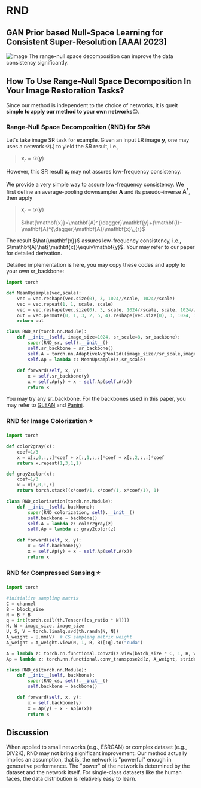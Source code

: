 # RND
## GAN Prior based Null-Space Learning for Consistent Super-Resolution [AAAI 2023] 

![image](https://user-images.githubusercontent.com/95485229/203699143-7d73ab43-7e40-4cdb-9cd1-d4293181f223.png)
The range-null space decomposition can improve the data consistency significantly. 

## How To Use Range-Null Space Decomposition In Your Image Restoration Tasks?
Since our method is independent to the choice of networks, it is queit **simple to apply our method to your own networks**😊. 

### Range-Null Space Decomposition (RND) for SR🔥
Let's take image SR task for example. Given an input LR image $\mathbf{y}$, one may uses a network $\mathcal{D}(\cdot)$ to yield the SR result, i.e.,

> $\mathbf{x}_{r}=\mathcal{D}(\mathbf{y})$

However, this SR result $\mathbf{x}_{r}$ may not assures low-frequency consistency.

We provide a very simple way to assure low-frequency consistency. We first define an average-pooling downsampler $\mathbf{A}$ and its pseudo-inverse $\mathbf{A}^{\dagger}$, then apply

> $\mathbf{x}_{r}=\mathcal{D}(\mathbf{y})$
> 
> $\hat{\mathbf{x}}=\mathbf{A}^{\dagger}\mathbf{y}+(\mathbf{I}-\mathbf{A}^{\dagger}\mathbf{A})\mathbf{x}\_{r}$

The result $\hat{\mathbf{x}}$ assures low-frequency consistency, i.e., $\mathbf{A}\hat{\mathbf{x}}\equiv\mathbf{y}$. Your may refer to our paper for detailed derivation.

Detailed implementation is here, you may copy these codes and apply to your own sr_backbone:

```python
import torch

def MeanUpsample(vec,scale):
    vec = vec.reshape(vec.size(0), 3, 1024//scale, 1024//scale)
    vec = vec.repeat(1, 1, scale, scale)
    vec = vec.reshape(vec.size(0), 3, scale, 1024//scale, scale, 1024//scale)
    out = vec.permute(0, 1, 3, 2, 5, 4).reshape(vec.size(0), 3, 1024, 1024)
    return out

class RND_sr(torch.nn.Module):
    def __init__(self, image_size=1024, sr_scale=8, sr_backbone):
        super(RND_sr, self).__init__()
        self.sr_backbone = sr_backbone()
        self.A = torch.nn.AdaptiveAvgPool2d((image_size//sr_scale,image_size//sr_scale))
        self.Ap = lambda z: MeanUpsample(z,sr_scale)
        
    def forward(self, x, y): 
        x = self.sr_backbone(y)
        x = self.Ap(y) + x - self.Ap(self.A(x))
        return x
```
You may try any sr_backbone. For the backbones used in this paper, you may refer to [GLEAN](https://github.com/open-mmlab/mmediting/blob/master/configs/restorers/glean/README.md) and [Panini](https://github.com/jianzhangcs/panini).

### RND for Image Colorization ⭐

```python
import torch

def color2gray(x):
    coef=1/3
    x = x[:,0,:,:]*coef + x[:,1,:,:]*coef + x[:,2,:,:]*coef
    return x.repeat(1,3,1,1)

def gray2color(x):
    coef=1/3
    x = x[:,0,:,:]
    return torch.stack((x*coef/1, x*coef/1, x*coef/1), 1)    

class RND_colorization(torch.nn.Module):
    def __init__(self, backbone):
        super(RND_colorization, self).__init__()
        self.backbone = backbone()
        self.A = lambda z: color2gray(z)
        self.Ap = lambda z: gray2color(z)
        
    def forward(self, x, y): 
        x = self.backbone(y)
        x = self.Ap(y) + x - self.Ap(self.A(x))
        return x
```

### RND for Compressed Sensing ⭐

```python
import torch

#initialize sampling matrix
C = channel
B = block_size
N = B * B
q = int(torch.ceil(th.Tensor([cs_ratio * N])))
H, W = image_size, image_size
U, S, V = torch.linalg.svd(th.randn(N, N))
A_weight = U.mm(V)  # CS sampling matrix weight
A_weight = A_weight.view(N, 1, B, B)[:q].to("cuda")

A = lambda z: torch.nn.functional.conv2d(z.view(batch_size * C, 1, H, W), A_weight, stride=B)
Ap = lambda z: torch.nn.functional.conv_transpose2d(z, A_weight, stride=B).view(batch_size, C, H, W)

class RND_cs(torch.nn.Module):
    def __init__(self, backbone):
        super(RND_cs, self).__init__()
        self.backbone = backbone()

    def forward(self, x, y): 
        x = self.backbone(y)
        x = Ap(y) + x - Ap(A(x))
        return x
```

## Discussion
When applied to small networks (e.g., ESRGAN) or complex dataset (e.g., DIV2K), RND may not bring significant improvement. Our method actually implies an assumption, that is, the network is "powerful" enough in generative performance. The "power" of the network is determined by the dataset and the network itself. For single-class datasets like the human faces, the data distribution is relatively easy to learn.

